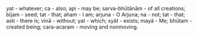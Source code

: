 yat - whatever; ca - also; api - may be; sarva-bhūtānām - of all creations; bījam - seed; tat - that; aham - I am; arjuna - O Arjuna; na - not; tat - that; asti - there is; vinā - without; yat - which; syāt - exists; mayā - Me; bhūtam - created being; cara-acaram - moving and nonmoving.